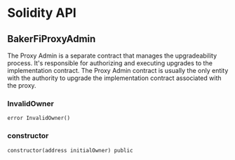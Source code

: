 # Solidity API

## BakerFiProxyAdmin

The Proxy Admin is a separate contract that manages the upgradeability process. It's responsible for authorizing and executing upgrades to the implementation contract. The Proxy Admin contract is usually the only entity with the authority to upgrade the implementation contract associated with the proxy.

### InvalidOwner

```solidity
error InvalidOwner()
```

### constructor

```solidity
constructor(address initialOwner) public
```

